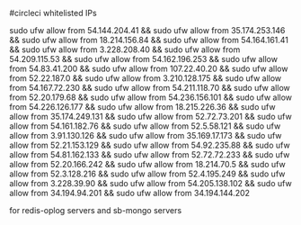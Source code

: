 #circleci whitelisted IPs

sudo ufw allow from 54.144.204.41 && sudo ufw allow from 35.174.253.146 && sudo ufw allow from 18.214.156.84 && sudo ufw allow from 54.164.161.41 && sudo ufw allow from 3.228.208.40 && sudo ufw allow from 54.209.115.53 && sudo ufw allow from 54.162.196.253 && sudo ufw allow from 54.83.41.200 && sudo ufw allow from 107.22.40.20 && sudo ufw allow from 52.22.187.0 && sudo ufw allow from 3.210.128.175 && sudo ufw allow from 54.167.72.230 && sudo ufw allow from 54.211.118.70 && sudo ufw allow from 52.20.179.68 && sudo ufw allow from 54.236.156.101 && sudo ufw allow from 54.226.126.177 && sudo ufw allow from 18.215.226.36 && sudo ufw allow from 35.174.249.131 && sudo ufw allow from 52.72.73.201 && sudo ufw allow from 54.161.182.76 && sudo ufw allow from 52.5.58.121 && sudo ufw allow from 3.91.130.126 && sudo ufw allow from 35.169.17.173 && sudo ufw allow from 52.21.153.129 && sudo ufw allow from 54.92.235.88 && sudo ufw allow from 54.81.162.133 && sudo ufw allow from 52.72.72.233 && sudo ufw allow from 52.20.166.242 && sudo ufw allow from 18.214.70.5 && sudo ufw allow from 52.3.128.216 && sudo ufw allow from 52.4.195.249 && sudo ufw allow from 3.228.39.90 && sudo ufw allow from 54.205.138.102 && sudo ufw allow from 34.194.94.201 && sudo ufw allow from 34.194.144.202

for redis-oplog servers and sb-mongo servers